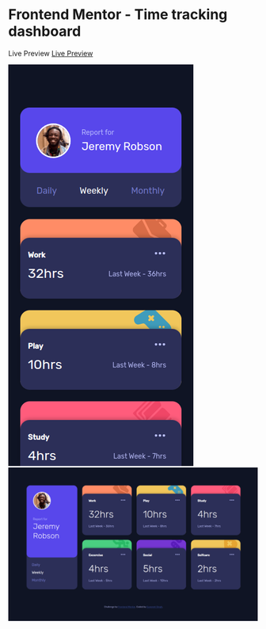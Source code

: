 # Frontend Mentor - Time tracking dashboard

Live Preview [Live Preview](https://raw.githack.com/gurpreet2188/time-tracking-dashboard-main/master/index.html)

![Design preview for the Time tracking dashboard coding challenge-Desktop](./cap_1.png)
![Design preview for the Time tracking dashboard coding challenge-Mobile](./cap_2.png)
